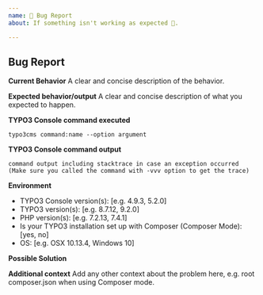```yaml
---
name: 🐛 Bug Report
about: If something isn't working as expected 🤔.

---
```


## Bug Report

**Current Behavior**
A clear and concise description of the behavior.

**Expected behavior/output**
A clear and concise description of what you expected to happen.

**TYPO3 Console command executed**
```
typo3cms command:name --option argument
```

**TYPO3 Console command output**
```
command output including stacktrace in case an exception occurred
(Make sure you called the command with -vvv option to get the trace)
```

**Environment**
- TYPO3 Console version(s): [e.g. 4.9.3, 5.2.0]
- TYPO3 version(s): [e.g. 8.7.12, 9.2.0]
- PHP version(s): [e.g. 7.2.13, 7.4.1]
- Is your TYPO3 installation set up with Composer (Composer Mode): [yes, no]
- OS: [e.g. OSX 10.13.4, Windows 10]

**Possible Solution**
<!--- Only if you have suggestions on a fix for the bug -->

**Additional context**
Add any other context about the problem here, e.g. root composer.json when using Composer mode.
